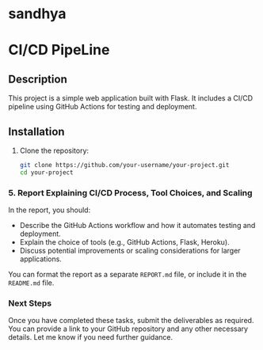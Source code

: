 # sandhya
# CI/CD PipeLine

## Description
This project is a simple web application built with Flask. It includes a CI/CD pipeline using GitHub Actions for testing and deployment.

## Installation
1. Clone the repository:
   ```bash
   git clone https://github.com/your-username/your-project.git
   cd your-project

### 5. Report Explaining CI/CD Process, Tool Choices, and Scaling

In the report, you should:
- Describe the GitHub Actions workflow and how it automates testing and deployment.
- Explain the choice of tools (e.g., GitHub Actions, Flask, Heroku).
- Discuss potential improvements or scaling considerations for larger applications.

You can format the report as a separate `REPORT.md` file, or include it in the `README.md` file.

### Next Steps

Once you have completed these tasks, submit the deliverables as required. You can provide a link to your GitHub repository and any other necessary details. Let me know if you need further guidance.

